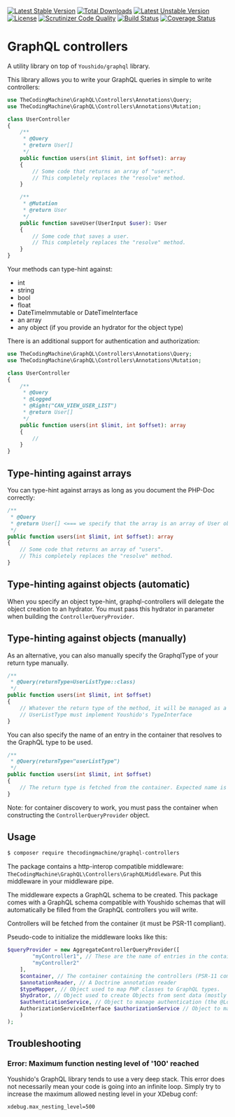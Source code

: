 [![Latest Stable Version](https://poser.pugx.org/thecodingmachine/graphql-controllers/v/stable)](https://packagist.org/packages/thecodingmachine/graphql-controllers)
[![Total Downloads](https://poser.pugx.org/thecodingmachine/graphql-controllers/downloads)](https://packagist.org/packages/thecodingmachine/graphql-controllers)
[![Latest Unstable Version](https://poser.pugx.org/thecodingmachine/graphql-controllers/v/unstable)](https://packagist.org/packages/thecodingmachine/graphql-controllers)
[![License](https://poser.pugx.org/thecodingmachine/graphql-controllers/license)](https://packagist.org/packages/thecodingmachine/graphql-controllers)
[![Scrutinizer Code Quality](https://scrutinizer-ci.com/g/thecodingmachine/graphql-controllers/badges/quality-score.png?b=master)](https://scrutinizer-ci.com/g/thecodingmachine/graphql-controllers/?branch=master)
[![Build Status](https://travis-ci.org/thecodingmachine/graphql-controllers.svg?branch=master)](https://travis-ci.org/thecodingmachine/graphql-controllers)
[![Coverage Status](https://coveralls.io/repos/thecodingmachine/graphql-controllers/badge.svg?branch=master&service=github)](https://coveralls.io/github/thecodingmachine/graphql-controllers?branch=master)


GraphQL controllers
===================

A utility library on top of `Youshido/graphql` library.

This library allows you to write your GraphQL queries in simple to write controllers:

```php
use TheCodingMachine\GraphQL\Controllers\Annotations\Query;
use TheCodingMachine\GraphQL\Controllers\Annotations\Mutation;

class UserController
{
    /**
     * @Query
     * @return User[]
     */
    public function users(int $limit, int $offset): array
    {
        // Some code that returns an array of "users".
        // This completely replaces the "resolve" method.
    }

    /**
     * @Mutation
     * @return User
     */
    public function saveUser(UserInput $user): User
    {
        // Some code that saves a user.
        // This completely replaces the "resolve" method.
    }
}
```

Your methods can type-hint against:

- int
- string
- bool
- float
- DateTimeImmutable or DateTimeInterface
- an array
- any object (if you provide an hydrator for the object type)

There is an additional support for authentication and authorization:

```php
use TheCodingMachine\GraphQL\Controllers\Annotations\Query;
use TheCodingMachine\GraphQL\Controllers\Annotations\Mutation;

class UserController
{
    /**
     * @Query
     * @Logged
     * @Right("CAN_VIEW_USER_LIST")
     * @return User[]
     */
    public function users(int $limit, int $offset): array
    {
        //
    }
}
```

Type-hinting against arrays
---------------------------

You can type-hint against arrays as long as you document the PHP-Doc correctly:

```php
/**
 * @Query
 * @return User[] <=== we specify that the array is an array of User objects.
 */
public function users(int $limit, int $offset): array
{
    // Some code that returns an array of "users".
    // This completely replaces the "resolve" method.
}
```

Type-hinting against objects (automatic)
----------------------------------------

When you specify an object type-hint, graphql-controllers will delegate the object creation to an hydrator.
You must pass this hydrator in parameter when building the `ControllerQueryProvider`.

Type-hinting against objects (manually)
---------------------------------------

As an alternative, you can also manually specify the GraphqlType of your return type manually.

```php
/**
 * @Query(returnType=UserListType::class)
 */
public function users(int $limit, int $offset)
{
    // Whatever the return type of the method, it will be managed as a GraphQL UserListType
    // UserListType must implement Youshido's TypeInterface
}
```

You can also specify the name of an entry in the container that resolves to the GraphQL type to be used.

```php
/**
 * @Query(returnType="userListType")
 */
public function users(int $limit, int $offset)
{
    // The return type is fetched from the container. Expected name is "userListType"
}
```

Note: for container discovery to work, you must pass the container when constructing the `ControllerQueryProvider` object.

Usage
-----

```bash
$ composer require thecodingmachine/graphql-controllers
```

The package contains a http-interop compatible middleware: `TheCodingMachine\GraphQL\Controllers\GraphQLMiddleware`.
Put this middleware in your middleware pipe.

The middleware expects a GraphQL schema to be created. This package comes with a GraphQL schema compatible with Youshido
schemas that will automatically be filled from the GraphQL controllers you will write.

Controllers will be fetched from the container (it must be PSR-11 compliant).

Pseudo-code to initialize the middleware looks like this:

```php
$queryProvider = new AggregateControllerQueryProvider([
        "myController1", // These are the name of entries in the container to fetch the GraphQL controllers
        "myController2"
    ],
    $container, // The container containing the controllers (PSR-11 compliant),
    $annotationReader, // A Doctrine annotation reader
    $typeMapper, // Object used to map PHP classes to GraphQL types.
    $hydrator, // Object used to create Objects from sent data (mostly for mutation)
    $authenticationService, // Object to manage authentication (the @Logged annotation)
    AuthorizationServiceInterface $authorizationService // Object to manage authorization (the @Right annotation)
    )
);
```  



Troubleshooting
---------------

### Error: Maximum function nesting level of '100' reached

Youshido's GraphQL library tends to use a very deep stack. This error does not necessarily mean your code is going into an infinite loop.
Simply try to increase the maximum allowed nesting level in your XDebug conf:

```
xdebug.max_nesting_level=500
```
